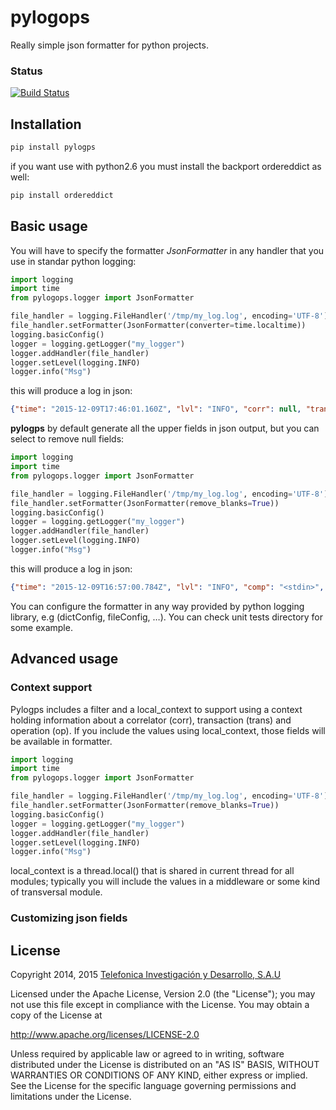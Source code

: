 # pylogops
Really simple json formatter for python projects.

### Status
[![Build Status](https://travis-ci.org/telefonicaid/pylogops.svg)](https://github.com/telefonicaid/pylogops)

## Installation

```bash
pip install pylogps
```
if you want use with python2.6 you must install the backport ordereddict as well:
```bash
pip install ordereddict
```


## Basic usage
You will have to specify the formatter *JsonFormatter* in any handler that you use in standar python logging:

```py
import logging
import time
from pylogops.logger import JsonFormatter

file_handler = logging.FileHandler('/tmp/my_log.log', encoding='UTF-8')
file_handler.setFormatter(JsonFormatter(converter=time.localtime))
logging.basicConfig()
logger = logging.getLogger("my_logger")
logger.addHandler(file_handler)
logger.setLevel(logging.INFO)
logger.info("Msg")

```
this will produce a log in json:
```json
{"time": "2015-12-09T17:46:01.160Z", "lvl": "INFO", "corr": null, "trans": null, "op": null, "comp": "<stdin>", "msg": "Msg"}
```

**pylogps** by default generate all the upper fields in json output, but you can select to remove null fields:

```py
import logging
import time
from pylogops.logger import JsonFormatter

file_handler = logging.FileHandler('/tmp/my_log.log', encoding='UTF-8')
file_handler.setFormatter(JsonFormatter(remove_blanks=True))
logging.basicConfig()
logger = logging.getLogger("my_logger")
logger.addHandler(file_handler)
logger.setLevel(logging.INFO)
logger.info("Msg")


```
this will produce a log in json:
```json
{"time": "2015-12-09T16:57:00.784Z", "lvl": "INFO", "comp": "<stdin>", "msg": "Msg"}
```

You can configure the formatter in any way provided by python logging library, e.g (dictConfig, fileConfig, …). You can check unit tests directory for some example.

## Advanced usage

### Context support

Pylogps includes a filter and a local_context to support using a context holding information about a correlator (corr), transaction (trans) and operation (op).
If you include the values using local_context, those fields will be available in formatter.

```py
import logging
import time
from pylogops.logger import JsonFormatter

file_handler = logging.FileHandler('/tmp/my_log.log', encoding='UTF-8')
file_handler.setFormatter(JsonFormatter(remove_blanks=True))
logging.basicConfig()
logger = logging.getLogger("my_logger")
logger.addHandler(file_handler)
logger.setLevel(logging.INFO)
logger.info("Msg")
```

local_context is a thread.local() that is shared in current thread for all modules; typically you will include the values in a middleware or some kind of transversal module.


### Customizing json fields

## License

Copyright 2014, 2015 [Telefonica Investigación y Desarrollo, S.A.U](http://www.tid.es)

Licensed under the Apache License, Version 2.0 (the "License"); you may not use this file except in compliance with the License. You may obtain a copy of the License at

http://www.apache.org/licenses/LICENSE-2.0

Unless required by applicable law or agreed to in writing, software distributed under the License is distributed on an "AS IS" BASIS, WITHOUT WARRANTIES OR CONDITIONS OF ANY KIND, either express or implied. See the License for the specific language governing permissions and limitations under the License.
